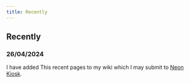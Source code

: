 ```yaml
---
title: Recently
---
```

<h2>Recently</h2>
<h3>26/04/2024</h3>
<article>
  I have added This recent pages to my wiki which I may submit to <a href="https://kiosk.miso.town/">Neon Kiosk</a>.
</article>
